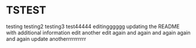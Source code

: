 # TSTEST
testing
testing2
testing3
test44444
editingggggg
updating the README with additional information
edit
another edit
again
and again
and again
again
and again
update
anotherrrrrrrrrr
